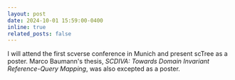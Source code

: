 ```yaml
---
layout: post
date: 2024-10-01 15:59:00-0400
inline: true
related_posts: false
---
```


I will attend the first scverse conference in Munich and present scTree as a poster. Marco Baumann's thesis, _SCDIVA: Towards Domain Invariant Reference-Query Mapping_, was also excepted as a poster.
